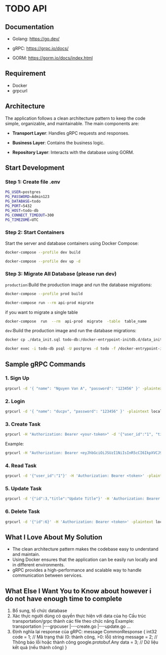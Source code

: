 # TODO API
## Documentation
- Golang: https://go.dev/

- gRPC: https://grpc.io/docs/

- GORM: https://gorm.io/docs/index.html
## Requirement
- Docker
- grpcurl
## Architecture
The application follows a clean architecture pattern to keep the code simple, organizable, and maintainable. The main components are:
-  **Transport Layer**: Handles gRPC requests and responses.

-  **Business Layer**: Contains the business logic.

-  **Repository Layer**: Interacts with the database using GORM.
## Start Development
### Step 1: Create file .env
```bash
PG_USER=postgres
PG_PASSWORD=Admin123
PG_DATABASE=todo
PG_PORT=5432
PG_HOST=todo-db
PG_CONNECT_TIMEOUT=300
PG_TIMEZOME=UTC
```
### Step 2: Start Containers
Start the server and database containers using Docker Compose:
```bash
docker-compose --profile dev build

docker-compose --profile dev up -d
```
### Step 3: Migrate All Database (please run dev)
`production`:Build the production image and run the database migrations:
```bash
docker-compose --profile prod build

docker-compose run --rm api-prod migrate
```
if you want to migrate a single table
```bash
docker-compose  run  --rm  api-prod  migrate  -table  table_name
```
`dev`:Build the production image and run the database migrations:
```bash
docker cp ./data_init.sql todo-db:/docker-entrypoint-initdb.d/data_init.sql

docker exec -i todo-db psql -U postgres -d todo -f /docker-entrypoint-initdb.d/data_init.sql
```
## Sample gRPC Commands
### 1. Sign Up
```bash
grpcurl -d '{ "name": "Nguyen Van A", "password": "123456" }' -plaintext localhost:50051 user.TodoService/SignUp
```
### 2. Login
```bash
grpcurl -d '{ "name": "ducpv", "password": "123456" }' -plaintext localhost:50051 user.TodoService/Login
```
### 3. Create Task
```bash
grpcurl -H "Authorization: Bearer <your-token>" -d '{"user_id":"1", "title": "New Task", "description": "Task description", "progress": "do", "priority":"1"}' -plaintext localhost:50051 task.TodoService/CreateTask
```
Example:
```bash
grpcurl -H "Authorization: Bearer <eyJhbGciOiJSUzI1NiIsInR5cCI6IkpXVCJ9.eyJwYXlsb2FkIjp7InVzZXJfaWQiOjF9LCJleHAiOjE4MzQ5Mjc0NDMsImlhdCI6MTczNDkyNzQ0M30.N0OkuJzmP3_pNwk5urtKwSH8__vKwglKGbHmDTTeu6kJQDPSpoLYcmUKC8dXCOTnnTRwTYeBwCNwaLPRjKxeZw>" -d '{"user_id":"1", "title": "New Task", "description": "Task description", "progress": "do", "priority":"1"}' -plaintext localhost:50051 task.TodoService/CreateTask
```
### 4. Read Task
```bash
grpcurl -d '{"user_id":"1"}' -H 'Authorization: Bearer <token>' -plaintext localhost:50051 task.TodoService/ReadTask
```
### 5.  Update Task
```bash
grpcurl -d '{"id":3,"title":"Update Title"}' -H 'Authorization: Bearer <token>' -plaintext localhost:50051 task.TodoService/UpdateTask
```
### 6. Delete Task
```bash
grpcurl -d '{"id":6}' -H 'Authorization: Bearer <token>' -plaintext localhost:50051 task.TodoService/DeleteTask
```
## What I Love About My Solution
-   The clean architecture pattern makes the codebase easy to understand and maintain.
-   Using Docker ensures that the application can be easily run locally and in different environments.
-   gRPC provides a high-performance and scalable way to handle communication between services.
## What Else I Want You to Know about however i do not have enough time to complete
1. Bổ sung, tổ chức database
2. Xác thực người dùng có quyền thực hiện với data của họ
Cấu trúc transportation/grpc thành các file theo chức năng
Example:
transportation
|---grpcuser
    |---create.go
    |---update.go
    ...
3. Định nghĩa lại response của gRPC:
message CommonResponse {
  int32 code = 1;          // Mã trạng thái (0: thành công, >0: lỗi)
  string message = 2;      // Thông báo lỗi hoặc thành công
  google.protobuf.Any data = 3; // Dữ liệu kết quả (nếu thành công)
}
